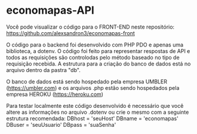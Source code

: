 # economapas-API

Você pode visualizar o código para o FRONT-END neste repositório: https://github.com/alexsandron3/economapas-front

 
 O código para o backend foi desenvolvido com PHP PDO e apenas uma biblioteca, a dotenv.
 O código foi feito para representar respostas de API e todos as requisições são controlodas pelo método baseado no tipo de requisição recebida.
 A estrutura para a criação do banco de dados está no arquivo dentro da pastra "db".

O banco de dados está sendo hospedado pela empresa UMBLER (https://umbler.com) e os arquivos .php estão sendo hospedados pela empresa HEROKU (https://heroku.com)

Para testar localmente este código desenvolvido é necessário que você altere as informações no arquivo .dotenv ou crie o mesmo com a seguinte estrutura recomendada:
DBhost = 'seuHost'
DBname = 'economapas'
DBuser = 'seuUsuario'
DBpass = 'suaSenha'
